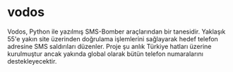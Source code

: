 # vodos
Vodos, Python ile yazılmış SMS-Bomber araçlarından bir tanesidir. Yaklaşık 55'e yakın site üzerinden doğrulama işlemlerini sağlayarak hedef telefon adresine SMS saldırıları düzenler. Proje şu anlık Türkiye hatları üzerine kurulmuştur ancak yakında global olarak bütün telefon numaralarını destekleyecektir.
